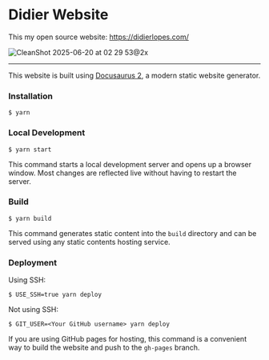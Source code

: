 # Didier Website

This my open source website: https://didierlopes.com/

![CleanShot 2025-06-20 at 02 29 53@2x](https://github.com/user-attachments/assets/4a91ab46-1d62-443e-adb3-e021a46ad4e4)


---

This website is built using [Docusaurus 2](https://docusaurus.io/), a modern static website generator.

### Installation

```
$ yarn
```

### Local Development

```
$ yarn start
```

This command starts a local development server and opens up a browser window. Most changes are reflected live without having to restart the server.

### Build

```
$ yarn build
```

This command generates static content into the `build` directory and can be served using any static contents hosting service.

### Deployment

Using SSH:

```
$ USE_SSH=true yarn deploy
```

Not using SSH:

```
$ GIT_USER=<Your GitHub username> yarn deploy
```

If you are using GitHub pages for hosting, this command is a convenient way to build the website and push to the `gh-pages` branch.
